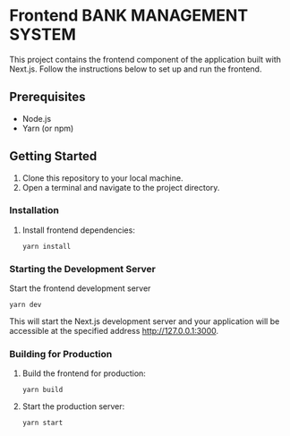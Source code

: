 # Frontend BANK MANAGEMENT SYSTEM

This project contains the frontend component of the application built with Next.js. Follow the instructions below to set up and run the frontend.

## Prerequisites

- Node.js
- Yarn (or npm)

## Getting Started

1. Clone this repository to your local machine.
2. Open a terminal and navigate to the project directory.

### Installation

1. Install frontend dependencies:
   ```shell
   yarn install
   ```
### Starting the Development Server

  Start the frontend development server
   ```shell
   yarn dev
   ```
   This will start the Next.js development server and your application will be accessible at the specified address
   http://127.0.0.1:3000.

### Building for Production

  1. Build the frontend for production:
     ```shell
     yarn build
     ```
  2. Start the production server:
     ```shell
     yarn start
     ```
     
   
 
